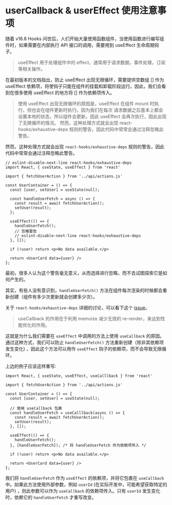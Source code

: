 # userCallback & userEffect 使用注意事项

随着 v16.8 Hooks 问世后，人们开始大量使用函数组件，当使用函数进行编写组件时，如果需要在内部执行 API 接口的调用，需要用到 useEffect 生命周期钩子。

> useEffect 用于处理组件中的 effect，通常用于请求数据，事件处理，订阅等相关操作。

在最初版本的文档指出，防止 useEffect 出现无限循环，需要提供空数组 [] 作为 useEffect 依赖项，将使钩子只能在组件的挂载和卸载阶段运行。因此，我们会看到在很多使用 useEffect 的地方将 [] 作为依赖项传入。

> 使用 useEffect 出现无限循环的原因是，useEffect 在组件 mount 时执行，但也会在组件更新时执行。因为我们在每次
> 请求数据之后基本上都会设置本地的状态，所以组件会更新，因此 useEffect 会再次执行，因此出现了无限循环的情况。
> 然而，这种处理方式就会出现 react-hooks/exhaustive-deps 规则的警告，因此代码中常常会通过注释忽略此警告。

然而，这种处理方式就会出现 `react-hooks/exhaustive-deps` 规则的警告，因此代码中常常会通过注释忽略此警告。

```
// eslint-disable-next-line react-hooks/exhaustive-deps
import React, { useState, useEffect } from 'react'

import { fetchUserAction } from '../api/actions.js'

const UserContainer = () => {
  const [user, setUser] = useState(null);

  const handleUserFetch = async () => {
    const result = await fetchUserAction();
    setUser(result);
  };

  useEffect(() => {
    handleUserFetch();
    // 忽略警告
    // eslint-disable-next-line react-hooks/exhaustive-deps 
  }, []);

  if (!user) return <p>No data available.</p>

  return <UserCard data={user} />
};
```

最初，很多人认为这个警告毫无意义，从而选择进行忽略，而不去试图探索它是如何产生的。

其实，有些人没有意识到，`handleUserFetch()` 方法在组件每次渲染的时候都会重新创建（组件有多少次更新就会创建多少次）。

关于 `react-hooks/exhaustive-deps` 详细的讨论，可以看下这个 [issue](https://github.com/facebook/react/issues/15924)。

> useCallback 的作用在于利用 memoize 减少无效的 re-render，来达到性能优化的作用。

这就是为什么我们需要在 `useEffect` 中调用的方法上使用 `useCallback` 的原因。通过这种方式，我们可以防止 `handleUserFetch()` 方法重新创建（除非其依赖项发生变化) ，因此这个方法可以用作 `useEffect` 钩子的依赖项，而不会导致无限循环。

上边的例子应该这样重写:

```
import React, { useState, useEffect, useCalllback } from 'react'

import { fetchUserAction } from '../api/actions.js'

const UserContainer = () => {
  const [user, setUser] = useState(null);

  // 使用 useCallback 包裹
  const handleUserFetch = useCalllback(async () => {
    const result = await fetchUserAction();
    setUser(result);
  }, []);

  useEffect(() => {
    handleUserFetch();
  }, [handleUserFetch]); /* 将 handleUserFetch 作为依赖项传入 */

  if (!user) return <p>No data available.</p>

  return <UserCard data={user} />
};
```
我们将 `handleUserFetch` 作为 `useEffect` 的依赖项，并将它包裹在 `useCallback` 中。如果此方法使用外部参数，例如 `userId` (在实际开发中，可能希望获取特定的用户) ，则此参数可以作为 `useCallback` 的依赖项传入。只有 `userId` 发生变化时，依赖它的 `handleUserFetch` 才重写改变。